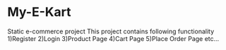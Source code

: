 # My-E-Kart
Static e-commerce project
This project contains following functionality
1)Register
2)Login
3)Product Page
4)Cart Page
5)Place Order Page
etc...
